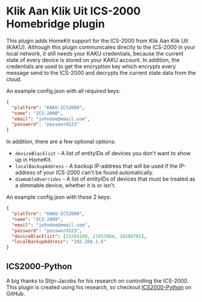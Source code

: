 # Klik Aan Klik Uit ICS-2000 Homebridge plugin

This plugin adds HomeKit support for the ICS-2000 from Klik Aan Klik Uit (KAKU). Although this plugin communicates
directly to the ICS-2000 in your local network, it still needs your KAKU credentials, because the current state of every
device is stored on your KAKU account. In addition, the credentials are used to get the encryption key which encrypts
every message send to the ICS-2000 and decrypts the current state data from the cloud.

An example config.json with all required keys:

```json
{
  "platform": "KAKU-ICS2000",
  "name": "ICS-2000",
  "email": "johndoe@email.com",
  "password": "password123"
}
```

In addition, there are a few optional options:
- `deviceBlacklist` - A list of entityIDs of devices you don't want to show up in HomeKit.
- `localBackupAddress` - A backup IP-address that will be used if the IP-address of your ICS-2000 can't be found automatically.
- `dimmableOverrides` - A list of entityIDs of devices that must be treated as a dimmable device, whether it is or isn't.

An example config.json with these 2 keys:

```json
{
  "platform": "KAKU-ICS2000",
  "name": "ICS-2000",
  "email": "johndoe@email.com",
  "password": "password123",
  "deviceBlacklist": [22204109, 21053004, 20108785],
  "localBackupAddress": "192.168.1.5"
}
```

## ICS2000-Python
A big thanks to Stijn-Jacobs for his research on controlling the ICS-2000. This plugin is created using his research, 
so checkout [ICS2000-Python](https://github.com/Stijn-Jacobs/ICS2000-Python) on GitHub.
